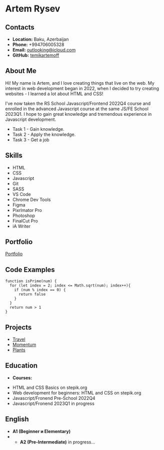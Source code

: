 
# **Artem Rysev**

## **Contacts**

* **Location:** Baku, Azerbaijan
* **Phone:** +994706005328
* **Email:** outlooking@icloud.com
* **GitHub:** [temikartemoff](https://github.com/temikartemoff)

## **About Me**

Hi! My name is Artem, and I love creating things that live on the web. My interest in web development began in 2022, when I decided to try creating websites - I learned a lot about HTML and CSS!

I've now taken the RS School Javascript/Frontend 2022Q4 course and enrolled in the advanced Javascript course at the same JS/FE School 2023Q1. I hope to gain great knowledge and tremendous experience in Javascript development.

+ Task 1 - Gain knowledge. 
+ Task 2 - Apply the knowledge. 
+ Task 3 - Get a job

## **Skills**

* HTML
* CSS
* Javascript
* Git
* SASS
* VS Code
* Chrome Dev Tools
* Figma
* Pixrlmator Pro
* Photoshop
* FinalCut Pro
* iA Writer

## **Portfolio**

[Portfolio](http://temikartemoff.pro)

## **Code Examples**

```
function isPrime(num) {
  for (let index = 2; index <= Math.sqrt(num); index++){
    if (num % index == 0) {
      return false
    }
  }
  return num > 1
}
```

## **Projects**
+ [Travel](https://temikartemoff.github.io/travel/)
+ [Momentum](https://temikartemoff.github.io/momentum/)
+ [Plants](https://temikartemoff.github.io/plants/)

## **Education**

* **Courses:**
+ HTML and CSS Basics on stepik.org
+ Web development for beginners: HTML and CSS on stepik.org
+ Javascript/Fronend Pre-School 2022Q4
+ Javascript/Fronend 2023Q1 in progress

## **English**

+ **A1 (Beginner и Elementary)**
+ + **A2 (Pre-Intermediate)** in progress...
